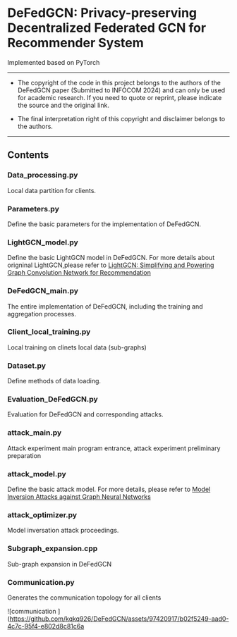 # DeFedGCN: Privacy-preserving Decentralized Federated GCN for Recommender System

Implemented based on PyTorch

***
- The copyright of the code in this project belongs to the authors of the DeFedGCN paper (Submitted to INFOCOM 2024) and can only be used for academic research. If you need to quote or reprint, please indicate the source and the original link.

- The final interpretation right of this copyright and disclaimer belongs to the authors.
***

## Contents

### Data_processing.py 
Local data partition for clients.

### Parameters.py
Define the basic parameters for the implementation of DeFedGCN.

### LightGCN_model.py
Define the basic LightGCN model in DeFedGCN.
For more details about origninal LightGCN,please refer to [LightGCN: Simplifying and Powering Graph Convolution Network for Recommendation](https://dl.acm.org/doi/abs/10.1145/3397271.3401063)

### DeFedGCN_main.py 
The entire implementation of DeFedGCN, including the training and aggregation processes.

### Client_local_training.py 
Local training on clinets local data (sub-graphs)

### Dataset.py 
Define methods of data loading.

### Evaluation_DeFedGCN.py 
Evaluation for DeFedGCN and corresponding attacks.

### attack_main.py 
Attack experiment main program entrance, attack experiment preliminary preparation

### attack_model.py 
Define the basic attack model.
For more details, please refer to [Model Inversion Attacks against Graph Neural Networks](https://ieeexplore.ieee.org/abstract/document/9895303)

### attack_optimizer.py 
Model inversation attack proceedings.

### Subgraph_expansion.cpp
Sub-graph expansion in DeFedGCN

### Communication.py  
Generates the communication topology for all clients

![communication ](https://github.com/kqkq926/DeFedGCN/assets/97420917/b02f5249-aad0-4c7c-95f4-e802d8c81c6a







